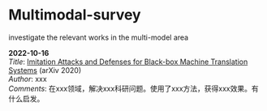 # Multimodal-survey
investigate the relevant works in the multi-model area

<b>2022-10-16</b><br>
<i>Title</i>: <a href="https://arxiv.org/pdf/2004.15015.pdf">Imitation Attacks and Defenses for Black-box Machine Translation Systems</a> (arXiv 2020)<br>
<i>Author</i>: xxx<br>
<i>Comments</i>: 在xxx领域，解决xxx科研问题。使用了xxx方法，获得xxx效果。有什么启发。
</br>

